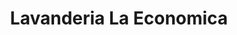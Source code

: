 ---
title: "Lavanderia La Economica"
url: /san-cristobal/lavanderia-la-economica/
shop: lavandería
---